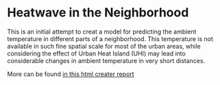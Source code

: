 # Heatwave in the Neighborhood
This is an initial attempt to creat a model for predicting the ambient temperature in different parts of a neighborhood. This temperature is not available in such fine spatial scale for most of the urban areas, while considering the effect of Urban Heat Island (UHI) may lead into considerable changes in ambient temperature in very short distances.

More can be found [in this html creater report](https://raw.githack.com/Babakjfard/HeatInNeighborhood/master/Heat_in_the_Neighborhood.html)